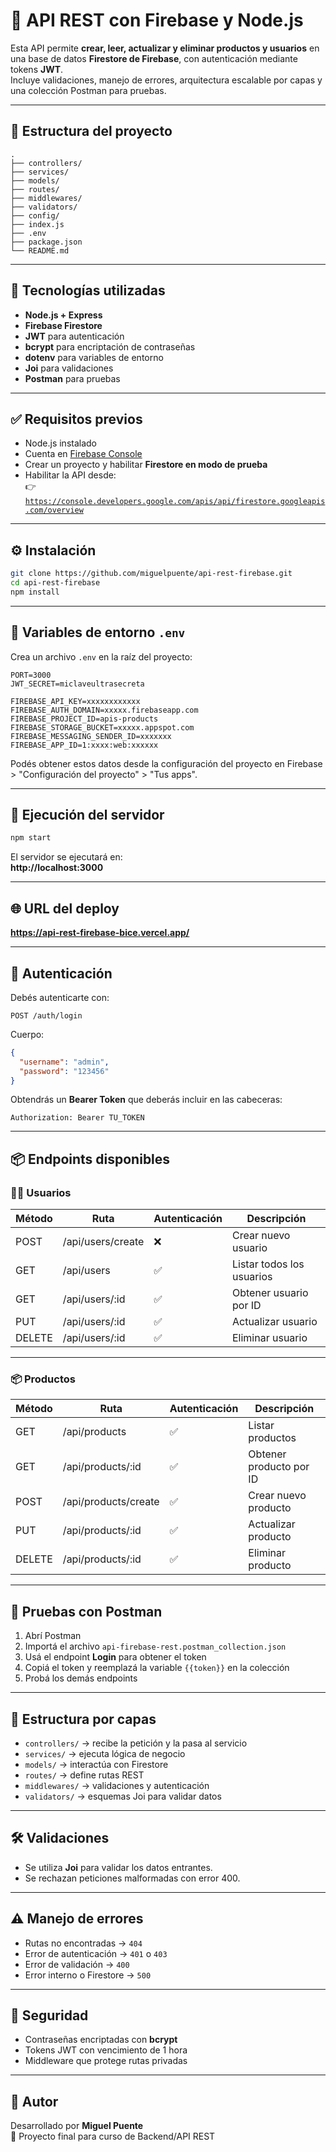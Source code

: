 # 🚀 API REST con Firebase y Node.js

Esta API permite **crear, leer, actualizar y eliminar productos y usuarios** en una base de datos **Firestore de Firebase**, con autenticación mediante tokens **JWT**.  
Incluye validaciones, manejo de errores, arquitectura escalable por capas y una colección Postman para pruebas.

---

## 📁 Estructura del proyecto

```
.
├── controllers/
├── services/
├── models/
├── routes/
├── middlewares/
├── validators/
├── config/
├── index.js
├── .env
├── package.json
└── README.md
```

---

## 🧩 Tecnologías utilizadas

- **Node.js + Express**
- **Firebase Firestore**
- **JWT** para autenticación
- **bcrypt** para encriptación de contraseñas
- **dotenv** para variables de entorno
- **Joi** para validaciones
- **Postman** para pruebas

---

## ✅ Requisitos previos

- Node.js instalado
- Cuenta en [Firebase Console](https://console.firebase.google.com/)
- Crear un proyecto y habilitar **Firestore en modo de prueba**
- Habilitar la API desde:  
  👉 [`https://console.developers.google.com/apis/api/firestore.googleapis.com/overview`](https://console.developers.google.com/apis/api/firestore.googleapis.com/overview)

---

## ⚙️ Instalación

```bash
git clone https://github.com/miguelpuente/api-rest-firebase.git
cd api-rest-firebase
npm install
```

---

## 🔐 Variables de entorno `.env`

Crea un archivo `.env` en la raíz del proyecto:

```env
PORT=3000
JWT_SECRET=miclaveultrasecreta

FIREBASE_API_KEY=xxxxxxxxxxxx
FIREBASE_AUTH_DOMAIN=xxxxx.firebaseapp.com
FIREBASE_PROJECT_ID=apis-products
FIREBASE_STORAGE_BUCKET=xxxxx.appspot.com
FIREBASE_MESSAGING_SENDER_ID=xxxxxxx
FIREBASE_APP_ID=1:xxxx:web:xxxxxx
```

Podés obtener estos datos desde la configuración del proyecto en Firebase > "Configuración del proyecto" > "Tus apps".

---

## 🚀 Ejecución del servidor

```bash
npm start
```

El servidor se ejecutará en:  
**http://localhost:3000**

---

## 🌐 URL del deploy
**https://api-rest-firebase-bice.vercel.app/**

---

## 🔐 Autenticación

Debés autenticarte con:

```http
POST /auth/login
```

Cuerpo:

```json
{
  "username": "admin",
  "password": "123456"
}
```

Obtendrás un **Bearer Token** que deberás incluir en las cabeceras:

```
Authorization: Bearer TU_TOKEN
```

---

## 📦 Endpoints disponibles

### 🧑‍💼 Usuarios

| Método | Ruta                      | Autenticación | Descripción                |
|--------|---------------------------|---------------|----------------------------|
| POST   | /api/users/create         | ❌            | Crear nuevo usuario        |
| GET    | /api/users                | ✅            | Listar todos los usuarios  |
| GET    | /api/users/:id            | ✅            | Obtener usuario por ID     |
| PUT    | /api/users/:id            | ✅            | Actualizar usuario         |
| DELETE | /api/users/:id            | ✅            | Eliminar usuario           |

---

### 📦 Productos

| Método | Ruta                        | Autenticación | Descripción                 |
|--------|-----------------------------|---------------|-----------------------------|
| GET    | /api/products               | ✅            | Listar productos            |
| GET    | /api/products/:id           | ✅            | Obtener producto por ID     |
| POST   | /api/products/create        | ✅            | Crear nuevo producto        |
| PUT    | /api/products/:id           | ✅            | Actualizar producto         |
| DELETE | /api/products/:id           | ✅            | Eliminar producto           |

---

## 🧪 Pruebas con Postman

1. Abrí Postman
2. Importá el archivo `api-firebase-rest.postman_collection.json`
3. Usá el endpoint **Login** para obtener el token
4. Copiá el token y reemplazá la variable `{{token}}` en la colección
5. Probá los demás endpoints

---

## 🧱 Estructura por capas

- `controllers/` → recibe la petición y la pasa al servicio
- `services/` → ejecuta lógica de negocio
- `models/` → interactúa con Firestore
- `routes/` → define rutas REST
- `middlewares/` → validaciones y autenticación
- `validators/` → esquemas Joi para validar datos

---

## 🛠️ Validaciones

- Se utiliza **Joi** para validar los datos entrantes.
- Se rechazan peticiones malformadas con error 400.

---

## ⚠️ Manejo de errores

- Rutas no encontradas → `404`
- Error de autenticación → `401` o `403`
- Error de validación → `400`
- Error interno o Firestore → `500`

---

## 🔐 Seguridad

- Contraseñas encriptadas con **bcrypt**
- Tokens JWT con vencimiento de 1 hora
- Middleware que protege rutas privadas

---

## 🧑 Autor

Desarrollado por **Miguel Puente**  
💼 Proyecto final para curso de Backend/API REST
